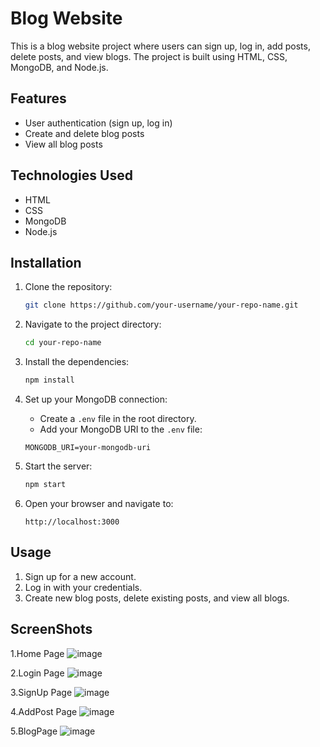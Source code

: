 # Blog Website

This is a blog website project where users can sign up, log in, add posts, delete posts, and view blogs. The project is built using HTML, CSS, MongoDB, and Node.js.

## Features

- User authentication (sign up, log in)
- Create and delete blog posts
- View all blog posts

## Technologies Used

- HTML
- CSS
- MongoDB
- Node.js

## Installation

1. Clone the repository:

    ```bash
    git clone https://github.com/your-username/your-repo-name.git
    ```

2. Navigate to the project directory:

    ```bash
    cd your-repo-name
    ```

3. Install the dependencies:

    ```bash
    npm install
    ```

4. Set up your MongoDB connection:

    - Create a `.env` file in the root directory.
    - Add your MongoDB URI to the `.env` file:

    ```
    MONGODB_URI=your-mongodb-uri
    ```

5. Start the server:

    ```bash
    npm start
    ```

6. Open your browser and navigate to:

    ```
    http://localhost:3000
    ```

## Usage

1. Sign up for a new account.
2. Log in with your credentials.
3. Create new blog posts, delete existing posts, and view all blogs.

## ScreenShots

1.Home Page
![image](https://github.com/HarshSoni-26/blog/assets/162913704/dfcfeda5-870e-4409-b84d-bc119483794d)

2.Login Page
![image](https://github.com/HarshSoni-26/blog/assets/162913704/dd071809-354e-4e6c-8d36-78b002281cd2)

3.SignUp Page
![image](https://github.com/HarshSoni-26/blog/assets/162913704/85e82f2d-3438-4a9e-8807-600eb34a08ab)

4.AddPost Page
![image](https://github.com/HarshSoni-26/blog/assets/162913704/8de77c3e-cf8f-4a0e-a424-662c7b7d7d7b)

5.BlogPage
![image](https://github.com/HarshSoni-26/blog/assets/162913704/8c6ec140-36ba-4c43-81cf-6cc9768b6d5e)






